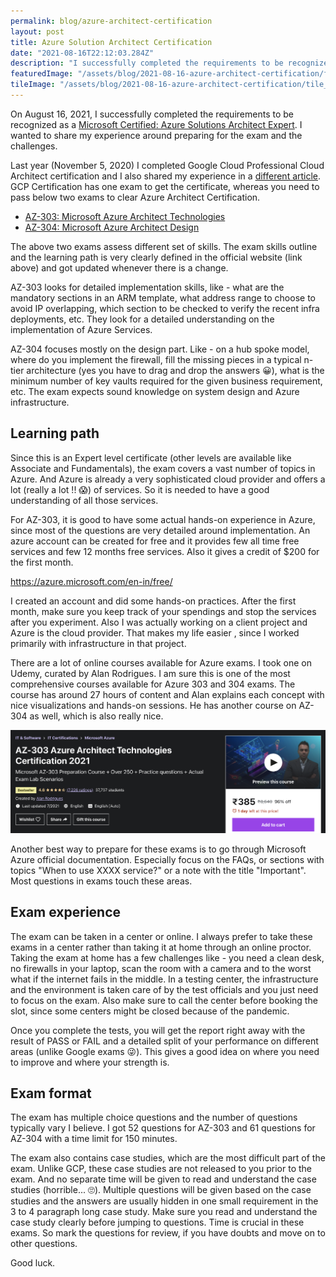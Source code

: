 ```yaml
---
permalink: blog/azure-architect-certification
layout: post
title: Azure Solution Architect Certification
date: "2021-08-16T22:12:03.284Z"
description: "I successfully completed the requirements to be recognized as a Microsoft Certified: Azure Solutions Architect Expert. I wanted to share my experience around preparing for the exam and the challenges."
featuredImage: "/assets/blog/2021-08-16-azure-architect-certification/featured-image.png"
tileImage: "/assets/blog/2021-08-16-azure-architect-certification/tile_image.png"
---
```


On August 16, 2021, I successfully completed the requirements to be recognized as a [Microsoft Certified: Azure Solutions Architect Expert](https://www.credly.com/badges/547e9d3b-9988-4d9b-85d2-1af784a86776/public_url). I wanted to share my experience around preparing for the exam and the challenges.

Last year (November 5, 2020) I completed Google Cloud Professional Cloud Architect certification and I also shared my experience in a [different article](https://jawahar.tech/blog/how-i-cleared-gcp-pca-certification-exam/). GCP Certification has one exam to get the certificate, whereas you need to pass below two exams to clear Azure Architect Certification. 

- [AZ-303: Microsoft Azure Architect Technologies](https://docs.microsoft.com/en-us/learn/certifications/exams/az-303)
- [AZ-304: Microsoft Azure Architect Design](https://docs.microsoft.com/en-us/learn/certifications/exams/az-304)

The above two exams assess different set of skills. The exam skills outline and the learning path is very clearly defined in the official website (link above) and got updated whenever there is a change. 

AZ-303 looks for detailed implementation skills, like - what are the mandatory sections in an ARM template, what address range to choose to avoid IP overlapping, which section to be checked to verify the recent infra deployments, etc. They look for a detailed understanding on the implementation of Azure Services. 

AZ-304 focuses mostly on the design part. Like - on a hub spoke model, where do you implement the firewall, fill the missing pieces in a typical n-tier architecture (yes you have to drag and drop the answers 😀), what is the minimum number of key vaults required for the given business requirement, etc. The exam expects sound knowledge on system design and Azure infrastructure.

## Learning path

Since this is an Expert level certificate (other levels are available like Associate and Fundamentals), the exam covers a vast number of topics in Azure. And Azure is already a very sophisticated cloud provider and offers a lot (really a lot !! 😱) of services. So it is needed to have a good understanding of all those services. 

For AZ-303, it is good to have some actual hands-on experience in Azure, since most of the questions are very detailed around implementation. An azure account can be created for free and it provides few all time free services and few 12 months free services. Also it gives a credit of $200 for the first month. 

https://azure.microsoft.com/en-in/free/

I created an account and did some hands-on practices. After the first month, make sure you keep track of your spendings and stop the services after you experiment. Also I was actually working on a client project and Azure is the cloud provider. That makes my life easier , since I worked primarily with infrastructure in that project.

There are a lot of online courses available for Azure exams. I took one on Udemy, curated by Alan Rodrigues. I am sure this is one of the most comprehensive courses available for Azure 303 and 304 exams. The course has around 27 hours of content and Alan explains each concept with nice visualizations and hands-on sessions. He has another course on AZ-304 as well, which is also really nice.

[![AZ-303 Azure Architect Technologies Certification 2021](/assets/blog/2021-08-16-azure-architect-certification/udemy-course.png)](https://www.udemy.com/course/az-102-azure-administrator-certification-transition/)

Another best way to prepare for these exams is to go through Microsoft Azure official documentation. Especially focus on the FAQs, or sections with topics "When to use XXXX service?" or a note with the title "Important". Most questions in exams touch these areas.

## Exam experience

The exam can be taken in a center or online. I always prefer to take these exams in a center rather than taking it at home through an online proctor. Taking the exam at home has a few challenges like - you need a clean desk, no firewalls in your laptop, scan the room with a camera and to the worst what if the internet fails in the middle. In a testing center, the infrastructure and the environment is taken care of by the test officials and you just need to focus on the exam. Also make sure to call the center before booking the slot, since some centers might be closed because of the pandemic.

Once you complete the tests, you will get the report right away with the result of PASS or FAIL and a detailed split of your performance on different areas (unlike Google exams 😜). This gives a good idea on where you need to improve and where your strength is.

## Exam format

The exam has multiple choice questions and the number of questions typically vary I believe. I got 52 questions for AZ-303 and 61 questions for AZ-304 with a time limit for 150 minutes. 

The exam also contains case studies, which are the most difficult part of the exam. Unlike GCP, these case studies are not released to you prior to the exam. And no separate time will be given to read and understand the case studies (horrible... 🙄). Multiple questions will be given based on the case studies and the answers are usually hidden in one small requirement in the 3 to 4 paragraph long case study. Make sure you read and understand the case study clearly before jumping to questions. Time is crucial in these exams. So mark the questions for review, if you have doubts and move on to other questions. 

Good luck.



